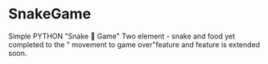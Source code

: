 # SnakeGame
Simple PYTHON "Snake 🐍 Game"
Two element - snake and food
yet completed to the " movement to  game over"feature and feature is  extended soon.
